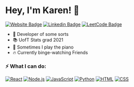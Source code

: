 # Hey, I'm Karen! 👋

[![Website Badge](https://img.shields.io/badge/-karenkwok.me-47CCCC?style=flat&logo=Google-Chrome&logoColor=white&link=https://www.karenkwok.me/)](https://www.karenkwok.me/)
[![Linkedin Badge](https://img.shields.io/badge/-karen&ndash;kwok-0A66C2?style=flat&logo=Linkedin&logoColor=white&link=https://www.linkedin.com/in/karen-kwok/)](https://www.linkedin.com/in/karen-kwok/)
[![LeetCode Badge](https://img.shields.io/badge/-karenkwok-FFA116?style=flat&logo=LeetCode&logoColor=white&link=https://leetcode.com/karenkwok/)](https://leetcode.com/karenkwok/)

<!--
**karenkwok/karenkwok** is a ✨ _special_ ✨ repository because its `README.md` (this file) appears on your GitHub profile.

Here are some ideas to get you started:

- 🔭 I’m currently working on ...
- 🌱 I’m currently learning ...
- 👯 I’m looking to collaborate on ...
- 🤔 I’m looking for help with ...
- 💬 Ask me about ...
- 📫 How to reach me: ...
- 😄 Pronouns: ...
- ⚡ Fun fact: ...
-->

* :rocket: Developer of some sorts
* :books: UofT Stats grad 2021
* :musical_keyboard: Sometimes I play the piano
* :fire: Currently binge-watching Friends

### :zap: What I can do: 

[![React](https://img.shields.io/badge/-React-eee?style=flat-square&logo=react&logoColor=0088cc)]()
[![Node.js](https://img.shields.io/badge/-Node.js-eee?style=flat-square&logo=node.js&logoColor=#339933)]()
[![JavaScript](https://img.shields.io/badge/-JavaScript-eee?style=flat-square&logo=javascript&logoColor=DD9C25)]()
[![Python](http://img.shields.io/badge/-Python-eee?style=flat-square&logo=python&logoColor#F7BD2F)]()
[![HTML](http://img.shields.io/badge/-HTML-eee?style=flat-square&logo=html5&logoColor=E34F26)]()
[![CSS](http://img.shields.io/badge/-CSS-eee?style=flat-square&logo=css3&logoColor=1572B6)]()
